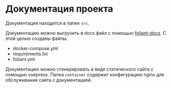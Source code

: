 # Документация проекта

Документация находится в папке `src`.

Документацию можно выгрузить в docx файл с помощью [foliant-docs](https://github.com/foliant-docs/foliant). С этой целью созданы файлы:
- docker-compose.yml
- requirements.txt
- foliant.yml

Документацию можно сгенерировать в виде статического сайта с помощью vuepress. Папка `container` содержит конфигурацию nginx для обслуживания сайта с документацией.
